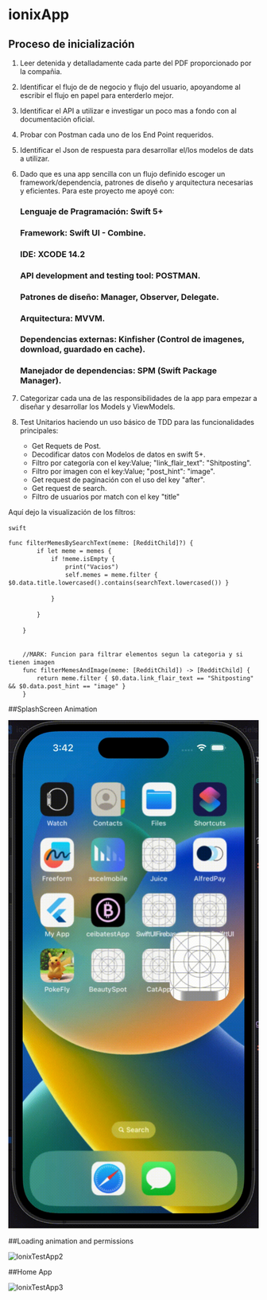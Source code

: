 # ionixApp


Proceso de inicialización
---------------


1. Leer detenida y detalladamente cada parte del PDF proporcionado por la compañia.
2. Identificar el flujo de de negocio y flujo del usuario, apoyandome al escribir el flujo en papel para enterderlo mejor.
3. Identificar el API a utilizar e investigar un poco mas a fondo con al documentación oficial.
4. Probar con Postman cada uno de los End Point requeridos.
5. Identificar el Json de respuesta para desarrollar el/los modelos de dats a utilizar.
6. Dado que es una app sencilla con un flujo definido escoger un framework/dependencia, patrones de diseño y arquitectura necesarias y eficientes. Para este proyecto me apoyé con: 
    
    ### Lenguaje de Pragramación: Swift 5+
    ### Framework: Swift UI - Combine.
    ### IDE: XCODE 14.2
    ### API development and testing tool:  POSTMAN.
    ### Patrones de diseño: Manager, Observer, Delegate.
    ### Arquitectura: MVVM.
    ### Dependencias externas: Kinfisher (Control de imagenes, download, guardado en cache).
    ### Manejador de dependencias: SPM (Swift Package Manager).
    
7. Categorizar cada una de las responsibilidades de la app para empezar a diseñar y desarrollar los Models y ViewModels.
8. Test Unitarios haciendo un uso básico de TDD para las funcionalidades principales:
    - Get Requets de Post.
    - Decodificar datos con Modelos de datos en swift 5+.
    - Filtro por categoría con el key:Value; "link_flair_text": "Shitposting".
    - Filtro por imagen con el key:Value; "post_hint": "image".
    - Get request de paginación con el uso del key "after".
    - Get request de search.
    - Filtro de usuarios por match con el key "title"
    
Aquí dejo la visualización de los filtros:

`swift`
```
func filterMemesBySearchText(meme: [RedditChild]?) {
        if let meme = memes {
            if !meme.isEmpty {
                print("Vacios")
                self.memes = meme.filter { $0.data.title.lowercased().contains(searchText.lowercased()) }

            }

        }
        
    }
    
    
    //MARK: Funcion para filtrar elementos segun la categoria y si tienen imagen
    func filterMemesAndImage(meme: [RedditChild]) -> [RedditChild] {
        return meme.filter { $0.data.link_flair_text == "Shitposting" && $0.data.post_hint == "image" }
    }
```


##SplashScreen Animation


![IonixTestApp1](https://github.com/angelluiss/ionixApp/blob/master/imagesReadme/ionixgi1.gif)


##Loading animation and permissions



![IonixTestApp2](https://github.com/angelluiss/ionixApp/blob/master/imagesReadme/ionixgif2.gif)


##Home App


![IonixTestApp3](https://github.com/angelluiss/ionixApp/blob/master/imagesReadme/ionixgif3.gif)

